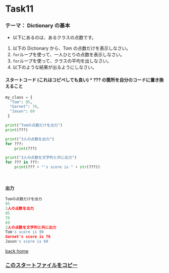 # Task11

### テーマ： Dictionary の基本

- 以下にあるのは、あるクラスの点数です。

1. 以下の Dictionary から、Tom の点数だけを表示しなさい。
2. `for`ループを使って、一人ひとりの点数を表示しなさい。
3. `for`ループを使って、クラスの平均を出しなさい。
4. 以下のような結果が出るようにしなさい。

#### スタートコード (これはコピペしても良い) \* **???** の箇所を自分のコードに置き換えること

```python
my_class = {
  "Tom": 95,
  "Garnet": 76,
  "Jason": 69
 }

print("Tomの点数だけを出力")
print(???)

print("3人の点数を出力")
for ???:
    print(???)

print("3人の点数を文字列と共に出力")
for ??? in ???:
    print(??? + "'s score is " + str(???))




```

#### 出力

```python
Tomの点数だけを出力
95
3人の点数を出力
95
76
69
3人の点数を文字列と共に出力
Tom's score is 99
Garnet's score is 76
Jason's score is 69

```

[back home](https://github.com/Seigakuin/todays_task)

### [このスタートファイルをコピー](https://github.com/Seigakuin/todays_task/blob/master/task_templates/task11.py)
